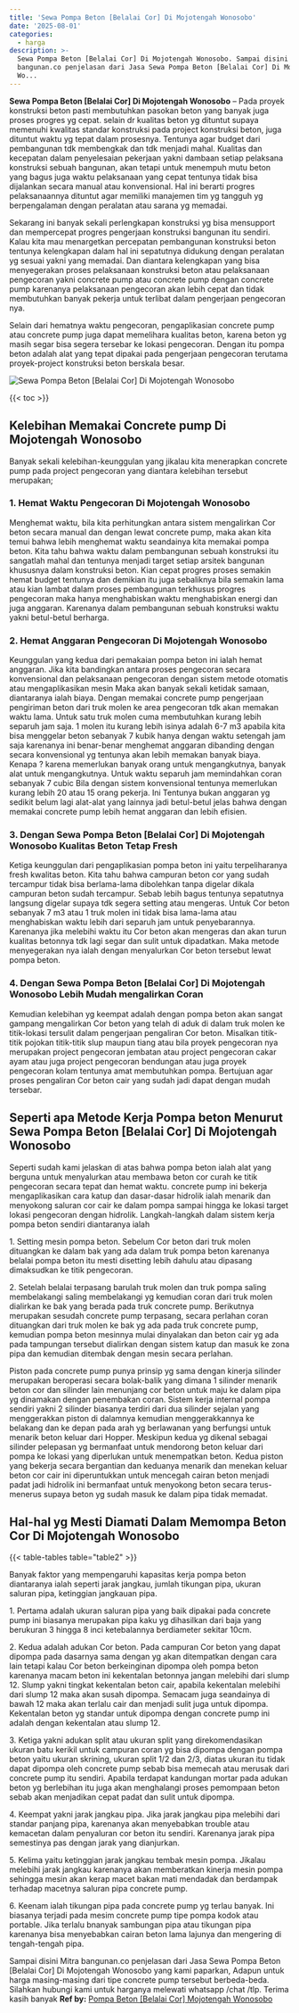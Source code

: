 ```yaml
---
title: 'Sewa Pompa Beton [Belalai Cor] Di Mojotengah Wonosobo'
date: '2025-08-01'
categories:
  - harga
description: >-
  Sewa Pompa Beton [Belalai Cor] Di Mojotengah Wonosobo. Sampai disini Mitra
  bangunan.co penjelasan dari Jasa Sewa Pompa Beton [Belalai Cor] Di Mojotengah
  Wo...
---
```


**Sewa Pompa Beton \[Belalai Cor\] Di Mojotengah Wonosobo** – Pada proyek konstruksi beton pasti membutuhkan pasokan beton yang banyak juga proses progres yg cepat. selain dr kualitas beton yg dituntut supaya memenuhi kwalitas standar konstruksi pada project konstruksi beton, juga dituntut waktu yg tepat dalam prosesnya. Tentunya agar budget dari pembangunan tdk membengkak dan tdk menjadi mahal. Kualitas dan kecepatan dalam penyelesaian pekerjaan yakni dambaan setiap pelaksana konstruksi sebuah bangunan, akan tetapi untuk menempuh mutu beton yang bagus juga waktu pelaksanaan yang cepat tentunya tidak bisa dijalankan secara manual atau konvensional. Hal ini berarti progres pelaksanaannya dituntut agar memiliki manajemen tim yg tangguh yg berpengalaman dengan peralatan atau sarana yg memadai.

Sekarang ini banyak sekali perlengkapan konstruksi yg bisa mensupport dan mempercepat progres pengerjaan konstruksi bangunan itu sendiri. Kalau kita mau menargetkan percepatan pembangunan konstruksi beton tentunya kelengkapan dalam hal ini sepatutnya didukung dengan peralatan yg sesuai yakni yang memadai. Dan diantara kelengkapan yang bisa menyegerakan proses pelaksanaan konstruksi beton atau pelaksanaan pengecoran yakni concrete pump atau concrete pump dengan concrete pump karenanya pelaksanaan pengecoran akan lebih cepat dan tidak membutuhkan banyak pekerja untuk terlibat dalam pengerjaan pengecoran nya.

Selain dari hematnya waktu pengecoran, pengaplikasian concrete pump atau concrete pump juga dapat memelihara kualitas beton, karena beton yg masih segar bisa segera tersebar ke lokasi pengecoran. Dengan itu pompa beton adalah alat yang tepat dipakai pada pengerjaan pengecoran terutama proyek-project konstruksi beton berskala besar.

![Sewa Pompa Beton [Belalai Cor] Di Mojotengah Wonosobo](/images/sewa-concrete-pump-40.png)

{{< toc >}}

## Kelebihan Memakai Concrete pump Di Mojotengah Wonosobo

Banyak sekali kelebihan-keunggulan yang jikalau kita menerapkan concrete pump pada project pengecoran yang diantara kelebihan tersebut merupakan;

### 1\. Hemat Waktu Pengecoran Di Mojotengah Wonosobo

Menghemat waktu, bila kita perhitungkan antara sistem mengalirkan Cor beton secara manual dan dengan lewat concrete pump, maka akan kita temui bahwa lebih menghemat waktu seandainya kita memakai pompa beton. Kita tahu bahwa waktu dalam pembangunan sebuah konstruksi itu sangatlah mahal dan tentunya menjadi target setiap arsitek bangunan khususnya dalam konstruksi beton. Kian cepat progres proses semakin hemat budget tentunya dan demikian itu juga sebaliknya bila semakin lama atau kian lambat dalam proses pembangunan terkhusus progres pengecoran maka hanya menghabiskan waktu menghabiskan energi dan juga anggaran. Karenanya dalam pembangunan sebuah konstruksi waktu yakni betul-betul berharga.

### 2\. Hemat Anggaran Pengecoran Di Mojotengah Wonosobo

Keunggulan yang kedua dari pemakaian pompa beton ini ialah hemat anggaran. Jika kita bandingkan antara proses pengecoran secara konvensional dan pelaksanaan pengecoran dengan sistem metode otomatis atau mengaplikasikan mesin Maka akan banyak sekali ketidak samaan, diantaranya ialah biaya. Dengan memakai concrete pump pengerjaan pengiriman beton dari truk molen ke area pengecoran tdk akan memakan waktu lama. Untuk satu truk molen cuma membutuhkan kurang lebih separuh jam saja. 1 molen itu kurang lebih isinya adalah 6-7 m3 apabila kita bisa menggelar beton sebanyak 7 kubik hanya dengan waktu setengah jam saja karenanya ini benar-benar menghemat anggaran dibanding dengan secara konvensional yg tentunya akan lebih memakan banyak biaya. Kenapa ? karena memerlukan banyak orang untuk mengangkutnya, banyak alat untuk mengangkutnya. Untuk waktu separuh jam memindahkan coran sebanyak 7 cubic Bila dengan sistem konvensional tentunya memerlukan kurang lebih 20 atau 15 orang pekerja. Ini Tentunya bukan anggaran yg sedikit belum lagi alat-alat yang lainnya jadi betul-betul jelas bahwa dengan memakai concrete pump lebih hemat anggaran dan lebih efisien.

### 3\. Dengan Sewa Pompa Beton \[Belalai Cor\] Di Mojotengah Wonosobo Kualitas Beton Tetap Fresh

Ketiga keunggulan dari pengaplikasian pompa beton ini yaitu terpeliharanya fresh kwalitas beton. Kita tahu bahwa campuran beton cor yang sudah tercampur tidak bisa berlama-lama dibolehkan tanpa digelar dikala campuran beton sudah tercampur. Sebab lebih bagus tentunya sepatutnya langsung digelar supaya tdk segera setting atau mengeras. Untuk Cor beton sebanyak 7 m3 atau 1 truk molen ini tidak bisa lama-lama atau menghabiskan waktu lebih dari separuh jam untuk penyebarannya. Karenanya jika melebihi waktu itu Cor beton akan mengeras dan akan turun kualitas betonnya tdk lagi segar dan sulit untuk dipadatkan. Maka metode menyegerakan nya ialah dengan menyalurkan Cor beton tersebut lewat pompa beton.

### 4\. Dengan Sewa Pompa Beton \[Belalai Cor\] Di Mojotengah Wonosobo Lebih Mudah mengalirkan Coran

Kemudian kelebihan yg keempat adalah dengan pompa beton akan sangat gampang mengalirkan Cor beton yang telah di aduk di dalam truk molen ke titik-lokasi tersulit dalam pengerjaan pengaliran Cor beton. Misalkan titik-titik pojokan titik-titik slup maupun tiang atau bila proyek pengecoran nya merupakan project pengecoran jembatan atau project pengecoran cakar ayam atau juga project pengecoran bendungan atau juga proyek pengecoran kolam tentunya amat membutuhkan pompa. Bertujuan agar proses pengaliran Cor beton cair yang sudah jadi dapat dengan mudah tersebar.

## Seperti apa Metode Kerja Pompa beton Menurut Sewa Pompa Beton \[Belalai Cor\] Di Mojotengah Wonosobo

Seperti sudah kami jelaskan di atas bahwa pompa beton ialah alat yang berguna untuk menyalurkan atau membawa beton cor curah ke titik pengecoran secara tepat dan hemat waktu. concrete pump ini bekerja mengaplikasikan cara katup dan dasar-dasar hidrolik ialah menarik dan menyokong saluran cor cair ke dalam pompa sampai hingga ke lokasi target lokasi pengecoran dengan hidrolik. Langkah-langkah dalam sistem kerja pompa beton sendiri diantaranya ialah

1\. Setting mesin pompa beton. Sebelum Cor beton dari truk molen dituangkan ke dalam bak yang ada dalam truk pompa beton karenanya belalai pompa beton itu mesti disetting lebih dahulu atau dipasang dimaksudkan ke titik pengecoran.

2\. Setelah belalai terpasang barulah truk molen dan truk pompa saling membelakangi saling membelakangi yg kemudian coran dari truk molen dialirkan ke bak yang berada pada truk concrete pump. Berikutnya merupakan sesudah concrete pump terpasang, secara perlahan coran dituangkan dari truk molen ke bak yg ada pada truk concrete pump, kemudian pompa beton mesinnya mulai dinyalakan dan beton cair yg ada pada tampungan tersebut dialirkan dengan sistem katup dan masuk ke zona pipa dan kemudian ditembak dengan mesin secara perlahan.

Piston pada concrete pump punya prinsip yg sama dengan kinerja silinder merupakan beroperasi secara bolak-balik yang dimana 1 silinder menarik beton cor dan silinder lain menunjang cor beton untuk maju ke dalam pipa yg dinamakan dengan penembakan coran. Sistem kerja internal pompa sendiri yakni 2 silinder biasanya terdiri dari dua silinder sejalan yang menggerakkan piston di dalamnya kemudian menggerakkannya ke belakang dan ke depan pada arah yg berlawanan yang berfungsi untuk menarik beton keluar dari Hopper. Meskipun kedua yg dikenal sebagai silinder pelepasan yg bermanfaat untuk mendorong beton keluar dari pompa ke lokasi yang diperlukan untuk menempatkan beton. Kedua piston yang bekerja secara bergantian dan keduanya menarik dan menekan keluar beton cor cair ini diperuntukkan untuk mencegah cairan beton menjadi padat jadi hidrolik ini bermanfaat untuk menyokong beton secara terus-menerus supaya beton yg sudah masuk ke dalam pipa tidak memadat.

## Hal-hal yg Mesti Diamati Dalam Memompa Beton Cor Di Mojotengah Wonosobo

{{< table-tables table="table2" >}}

Banyak faktor yang mempengaruhi kapasitas kerja pompa beton diantaranya ialah seperti jarak jangkau, jumlah tikungan pipa, ukuran saluran pipa, ketinggian jangkauan pipa.

1\. Pertama adalah ukuran saluran pipa yang baik dipakai pada concrete pump ini biasanya merupakan pipa kaku yg dihasilkan dari baja yang berukuran 3 hingga 8 inci ketebalannya berdiameter sekitar 10cm.

2\. Kedua adalah adukan Cor beton. Pada campuran Cor beton yang dapat dipompa pada dasarnya sama dengan yg akan ditempatkan dengan cara lain tetapi kalau Cor beton berkeinginan dipompa oleh pompa beton karenanya macam beton ini kekentalan betonnya jangan melebihi dari slump 12. Slump yakni tingkat kekentalan beton cair, apabila kekentalan melebihi dari slump 12 maka akan susah dipompa. Semacam juga seandainya di bawah 12 maka akan terlalu cair dan menjadi sulit juga untuk dipompa. Kekentalan beton yg standar untuk dipompa dengan concrete pump ini adalah dengan kekentalan atau slump 12.

3\. Ketiga yakni adukan split atau ukuran split yang direkomendasikan ukuran batu kerikil untuk campuran coran yg bisa dipompa dengan pompa beton yaitu ukuran skrining, ukuran split 1/2 dan 2/3, diatas ukuran itu tidak dapat dipompa oleh concrete pump sebab bisa memecah atau merusak dari concrete pump itu sendiri. Apabila terdapat kandungan mortar pada adukan beton yg berlebihan itu juga akan menghalangi proses pemompaan beton sebab akan menjadikan cepat padat dan sulit untuk dipompa.

4\. Keempat yakni jarak jangkau pipa. Jika jarak jangkau pipa melebihi dari standar panjang pipa, karenanya akan menyebabkan trouble atau kemacetan dalam penyaluran cor beton itu sendiri. Karenanya jarak pipa semestinya pas dengan jarak yang dianjurkan.

5\. Kelima yaitu ketinggian jarak jangkau tembak mesin pompa. Jikalau melebihi jarak jangkau karenanya akan memberatkan kinerja mesin pompa sehingga mesin akan kerap macet bakan mati mendadak dan berdampak terhadap macetnya saluran pipa concrete pump.

6\. Keenam ialah tikungan pipa pada concrete pump yg terlau banyak. Ini biasanya terjadi pada mesim concrete pump tipe pompa kodok atau portable. Jika terlalu bnanyak sambungan pipa atau tikungan pipa karenanya bisa menyebabkan cairan beton lama lajunya dan mengering di tengah-tengah pipa.

Sampai disini Mitra bangunan.co penjelasan dari Jasa Sewa Pompa Beton \[Belalai Cor\] Di Mojotengah Wonosobo yang kami paparkan, Adapun untuk harga masing-masing dari tipe concrete pump tersebut berbeda-beda. Silahkan hubungi kami untuk harganya melewati whatsapp /chat /tlp. Terima kasih banyak
**Ref by:** [Pompa Beton [Belalai Cor] Mojotengah Wonosobo](https://id.wikipedia.org/wiki/Pompa)
